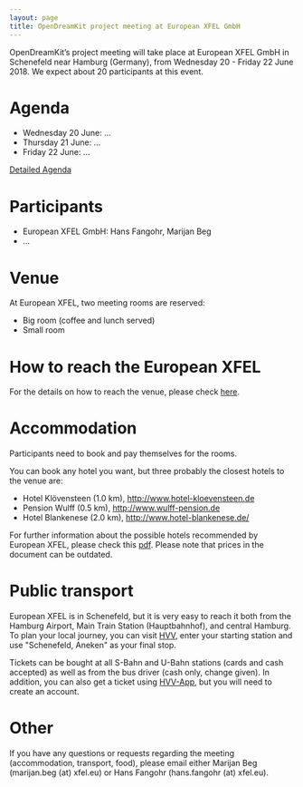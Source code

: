 ```yaml
---
layout: page
title: OpenDreamKit project meeting at European XFEL GmbH
---
```


OpenDreamKit’s project meeting will take place at European XFEL GmbH
in Schenefeld near Hamburg (Germany), from Wednesday 20 - Friday 22
June 2018. We expect about 20 participants at this event.

# Agenda

- Wednesday 20 June: ... 
- Thursday 21 June: ... 
- Friday 22 June: ... 

[Detailed Agenda](agenda/)

# Participants

- European XFEL GmbH: Hans Fangohr, Marijan Beg
- ...

# Venue

At European XFEL, two meeting rooms are reserved:

- Big room (coffee and lunch served) 
- Small room

# How to reach the European XFEL

For the details on how to reach the venue, please check [here](https://www.xfel.eu/contacts/index_eng.html).

# Accommodation

Participants need to book and pay themselves for the rooms.

You can book any hotel you want, but three probably the closest hotels to the venue are:

- Hotel Klövensteen (1.0 km), http://www.hotel-kloevensteen.de 
- Pension Wulff (0.5 km), http://www.wulff-pension.de 
- Hotel Blankenese (2.0 km), http://www.hotel-blankenese.de/

For further information about the possible hotels recommended by European XFEL, please check this [pdf](hotels_list.pdf). Please note that prices in the document can be outdated.

# Public transport

European XFEL is in Schenefeld, but it is very easy to reach it both from the Hamburg Airport, Main Train Station (Hauptbahnhof), and central Hamburg. To plan your local journey, you can visit [HVV](http://www.hvv.de/en/), enter your starting station and use "Schenefeld, Aneken" as your final stop.

Tickets can be bought at all S-Bahn and U-Bahn stations (cards and cash accepted) as well as from the bus driver (cash only, change given). In addition, you can also get a ticket using [HVV-App](http://www.hvv.de/fahrplaene/hvv-app/), but you will need to create an account.

# Other

If you have any questions or requests regarding the meeting (accommodation, transport, food), please email either Marijan Beg (marijan.beg (at) xfel.eu) or Hans Fangohr (hans.fangohr (at) xfel.eu).